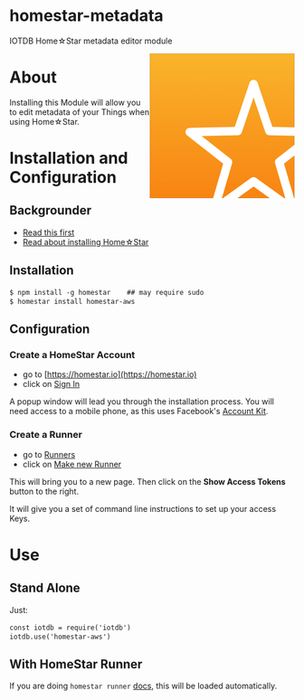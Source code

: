# homestar-metadata
IOTDB Home☆Star metadata editor module

<img src="https://raw.githubusercontent.com/dpjanes/iotdb-homestar/master/docs/HomeStar.png" align="right" />

# About

Installing this Module will allow you to edit metadata of your Things when using Home☆Star. 

# Installation and Configuration

## Backgrounder

* [Read this first](https://github.com/dpjanes/node-iotdb/blob/master/docs/install.md)
* [Read about installing Home☆Star](https://github.com/dpjanes/node-iotdb/blob/master/docs/homestar.md)

## Installation

    $ npm install -g homestar    ## may require sudo
    $ homestar install homestar-aws

## Configuration

### Create a HomeStar Account

* go to [https://homestar.io](https://homestar.io)
* click on [Sign In](https://homestar.io/sign/in)

A popup window will lead you through the installation process.
You will need access to a mobile phone, as this
uses Facebook's [Account Kit](https://developers.facebook.com/docs/accountkit).

### Create a Runner

* go to [Runners](https://homestar.io/runners)
* click on [Make new Runner](https://homestar.io/runners/add)

This will bring you to a new page. Then click on the
**Show Access Tokens** button to the right.

It will give you a set of command line instructions to set up 
your access Keys.

# Use

## Stand Alone

Just:

    const iotdb = require('iotdb')
    iotdb.use('homestar-aws')

## With HomeStar Runner

If you are doing `homestar runner` [docs](https://github.com/dpjanes/node-iotdb/blob/master/docs/homestar.md),
this will be loaded automatically.
